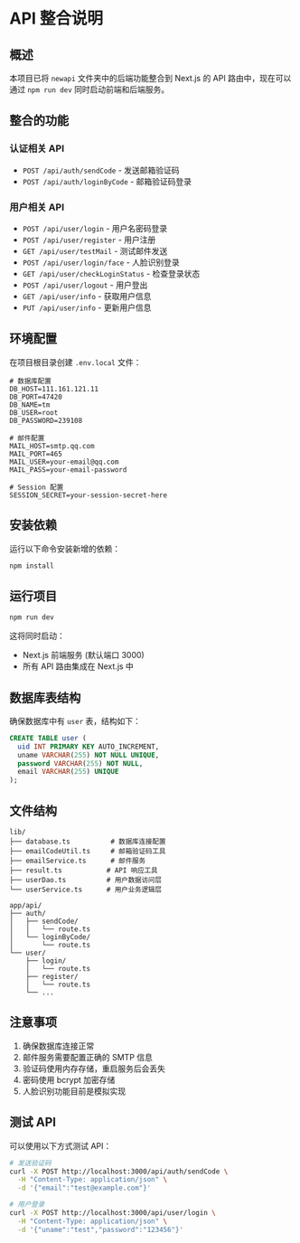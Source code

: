 # API 整合说明

## 概述
本项目已将 `newapi` 文件夹中的后端功能整合到 Next.js 的 API 路由中，现在可以通过 `npm run dev` 同时启动前端和后端服务。

## 整合的功能

### 认证相关 API
- `POST /api/auth/sendCode` - 发送邮箱验证码
- `POST /api/auth/loginByCode` - 邮箱验证码登录

### 用户相关 API
- `POST /api/user/login` - 用户名密码登录
- `POST /api/user/register` - 用户注册
- `GET /api/user/testMail` - 测试邮件发送
- `POST /api/user/login/face` - 人脸识别登录
- `GET /api/user/checkLoginStatus` - 检查登录状态
- `POST /api/user/logout` - 用户登出
- `GET /api/user/info` - 获取用户信息
- `PUT /api/user/info` - 更新用户信息

## 环境配置

在项目根目录创建 `.env.local` 文件：

```env
# 数据库配置
DB_HOST=111.161.121.11
DB_PORT=47420
DB_NAME=tm
DB_USER=root
DB_PASSWORD=239108

# 邮件配置
MAIL_HOST=smtp.qq.com
MAIL_PORT=465
MAIL_USER=your-email@qq.com
MAIL_PASS=your-email-password

# Session 配置
SESSION_SECRET=your-session-secret-here
```

## 安装依赖

运行以下命令安装新增的依赖：

```bash
npm install
```

## 运行项目

```bash
npm run dev
```

这将同时启动：
- Next.js 前端服务 (默认端口 3000)
- 所有 API 路由集成在 Next.js 中

## 数据库表结构

确保数据库中有 `user` 表，结构如下：

```sql
CREATE TABLE user (
  uid INT PRIMARY KEY AUTO_INCREMENT,
  uname VARCHAR(255) NOT NULL UNIQUE,
  password VARCHAR(255) NOT NULL,
  email VARCHAR(255) UNIQUE
);
```

## 文件结构

```
lib/
├── database.ts          # 数据库连接配置
├── emailCodeUtil.ts     # 邮箱验证码工具
├── emailService.ts      # 邮件服务
├── result.ts           # API 响应工具
├── userDao.ts          # 用户数据访问层
└── userService.ts      # 用户业务逻辑层

app/api/
├── auth/
│   ├── sendCode/
│   │   └── route.ts
│   └── loginByCode/
│       └── route.ts
└── user/
    ├── login/
    │   └── route.ts
    ├── register/
    │   └── route.ts
    └── ...
```

## 注意事项

1. 确保数据库连接正常
2. 邮件服务需要配置正确的 SMTP 信息
3. 验证码使用内存存储，重启服务后会丢失
4. 密码使用 bcrypt 加密存储
5. 人脸识别功能目前是模拟实现

## 测试 API

可以使用以下方式测试 API：

```bash
# 发送验证码
curl -X POST http://localhost:3000/api/auth/sendCode \
  -H "Content-Type: application/json" \
  -d '{"email":"test@example.com"}'

# 用户登录
curl -X POST http://localhost:3000/api/user/login \
  -H "Content-Type: application/json" \
  -d '{"uname":"test","password":"123456"}'
``` 